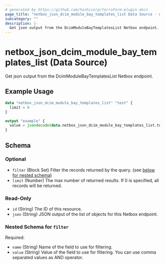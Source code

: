```yaml
---
# generated by https://github.com/hashicorp/terraform-plugin-docs
page_title: "netbox_json_dcim_module_bay_templates_list Data Source - netbox"
subcategory: ""
description: |-
  Get json output from the DcimModuleBayTemplatesList Netbox endpoint.
---
```


# netbox_json_dcim_module_bay_templates_list (Data Source)

Get json output from the DcimModuleBayTemplatesList Netbox endpoint.

## Example Usage

```terraform
data "netbox_json_dcim_module_bay_templates_list" "test" {
  limit = 0
}

output "example" {
  value = jsondecode(data.netbox_json_dcim_module_bay_templates_list.test.json)
}
```

<!-- schema generated by tfplugindocs -->
## Schema

### Optional

- `filter` (Block Set) Filter the records returned by the query. (see [below for nested schema](#nestedblock--filter))
- `limit` (Number) The max number of returned results. If 0 is specified, all records will be returned.

### Read-Only

- `id` (String) The ID of this resource.
- `json` (String) JSON output of the list of objects for this Netbox endpoint.

<a id="nestedblock--filter"></a>
### Nested Schema for `filter`

Required:

- `name` (String) Name of the field to use for filtering.
- `value` (String) Value of the field to use for filtering. You can use comma separated values as AND operator.
